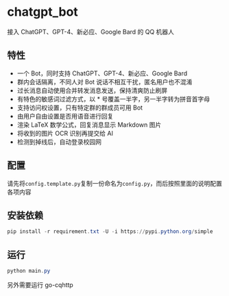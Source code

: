 # chatgpt_bot
 接入 ChatGPT、GPT-4、新必应、Google Bard 的 QQ 机器人

## 特性

- 一个 Bot，同时支持 ChatGPT、GPT-4、新必应、Google Bard
- 群内会话隔离，不同人对 Bot 说话不相互干扰，匿名用户也不混淆
- 过长消息自动使用合并转发消息发送，保持清爽防止刷屏
- 有特色的敏感词过滤方式，以 * 号覆盖一半字，另一半字转为拼音首字母
- 支持访问权设置，只有特定群的群成员可用 Bot
- 由用户自由设置是否用语音进行回复
- 渲染 LaTeX 数学公式，回复消息显示 Markdown 图片
- 将收到的图片 OCR 识别再提交给 AI
- 检测到掉线后，自动登录校园网

## 配置

请先将`config.template.py`复制一份命名为`config.py`，而后按照里面的说明配置各项内容

## 安装依赖

```powershell
pip install -r requirement.txt -U -i https://pypi.python.org/simple
```

## 运行

```powershell
python main.py
```

另外需要运行 go-cqhttp